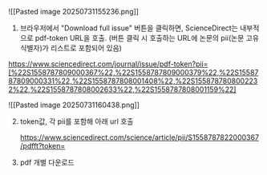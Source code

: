 
![[Pasted image 20250731155236.png]]
1. 브라우저에서 "Download full issue" 버튼을 클릭하면, ScienceDirect는 내부적으로 pdf-token URL을 호출. (버튼 클릭 시 호출하는 URL에 논문의 pii(논문 고유 식별자)가 리스트로 포함되어 있음)

https://www.sciencedirect.com/journal/issue/pdf-token?pii=[%22S1558787809000367%22,%22S1558787809000379%22,%22S1558787809000331%22,%22S1558787808001408%22,%22S1558787808002232%22,%22S1558787808002633%22,%22S1558787808001159%22]


![[Pasted image 20250731160438.png]]

2. token값, 각 pii를 포함해 아래 url 호출

	https://www.sciencedirect.com/science/article/pii/S1558787822000367/pdfft?token=

3. pdf 개별 다운로드